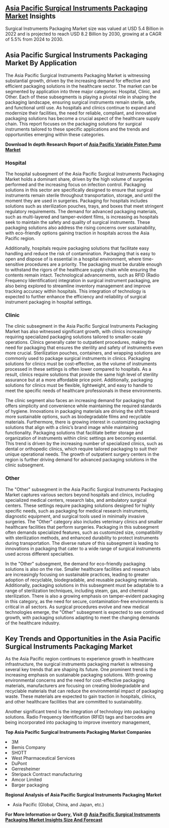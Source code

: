 <h2><a href="https://www.verifiedmarketreports.com/download-sample/?rid=269452&amp;utm_source=Github-Feb&amp;utm_medium=219" target="_blank">Asia Pacific Surgical Instruments Packaging Market</a> Insights</h2><p>Surgical Instruments Packaging Market size was valued at USD 5.4 Billion in 2022 and is projected to reach USD 8.2 Billion by 2030, growing at a CAGR of 5.5% from 2024 to 2030.</p><p><h2>Asia Pacific Surgical Instruments Packaging Market By Application</h2> <p>The Asia Pacific Surgical Instruments Packaging Market is witnessing substantial growth, driven by the increasing demand for effective and efficient packaging solutions in the healthcare sector. The market can be segmented by application into three major categories: Hospital, Clinic, and Other. Each of these subsegments is playing a pivotal role in shaping the packaging landscape, ensuring surgical instruments remain sterile, safe, and functional until use. As hospitals and clinics continue to expand and modernize their facilities, the need for reliable, compliant, and innovative packaging solutions has become a crucial aspect of the healthcare supply chain. This report focuses on the packaging solutions for surgical instruments tailored to these specific applications and the trends and opportunities emerging within these categories. <strong><p><strong>Download In depth Research Report of <a href="https://www.verifiedmarketreports.com/download-sample/?rid=236118&amp;utm_source=Pulse-Dec&amp;utm_medium=219" target="_blank">Asia Pacific Variable Piston Pump Market</a></strong></p></strong> <h3>Hospital</h3> <p>The hospital subsegment of the Asia Pacific Surgical Instruments Packaging Market holds a dominant share, driven by the high volume of surgeries performed and the increasing focus on infection control. Packaging solutions in this sector are specifically designed to ensure that surgical instruments remain sterile throughout transportation, storage, and until the moment they are used in surgeries. Packaging for hospitals includes solutions such as sterilization pouches, trays, and boxes that meet stringent regulatory requirements. The demand for advanced packaging materials, such as multi-layered and tamper-evident films, is increasing as hospitals seek to maintain the safety and quality of surgical instruments. These packaging solutions also address the rising concerns over sustainability, with eco-friendly options gaining traction in hospitals across the Asia Pacific region. <p>Additionally, hospitals require packaging solutions that facilitate easy handling and reduce the risk of contamination. Packaging that is easy to open and dispose of is essential in a hospital environment, where time-sensitive procedures are a priority. The packaging must be durable enough to withstand the rigors of the healthcare supply chain while ensuring the contents remain intact. Technological advancements, such as RFID (Radio Frequency Identification) integration in surgical instrument packaging, are also being explored to streamline inventory management and improve tracking accuracy within hospitals. This integration of technology is expected to further enhance the efficiency and reliability of surgical instrument packaging in hospital settings.</p> <h3>Clinic</h3> <p>The clinic subsegment in the Asia Pacific Surgical Instruments Packaging Market has also witnessed significant growth, with clinics increasingly requiring specialized packaging solutions tailored to smaller-scale operations. Clinics generally cater to outpatient procedures, making the need for packaging that ensures the sterility and safety of instruments even more crucial. Sterilization pouches, containers, and wrapping solutions are commonly used to package surgical instruments in clinics. Packaging solutions for clinics must be cost-effective, as the volume of instruments processed in these settings is often lower compared to hospitals. As a result, clinics require solutions that provide the same high level of sterility assurance but at a more affordable price point. Additionally, packaging solutions for clinics must be flexible, lightweight, and easy to handle to meet the specific needs of healthcare professionals in these environments. <p>The clinic segment also faces an increasing demand for packaging that offers simplicity and convenience while maintaining the required standards of hygiene. Innovations in packaging materials are driving the shift toward more sustainable options, such as biodegradable films and recyclable materials. Furthermore, there is growing interest in customizing packaging solutions that align with a clinic’s brand image while maintaining functionality. Packaging solutions that facilitate better storage and organization of instruments within clinic settings are becoming essential. This trend is driven by the increasing number of specialized clinics, such as dental or orthopedic clinics, which require tailored packaging to suit their unique operational needs. The growth of outpatient surgery centers in the region is further driving demand for advanced packaging solutions in the clinic subsegment.</p> <h3>Other</h3> <p>The "Other" subsegment in the Asia Pacific Surgical Instruments Packaging Market captures various sectors beyond hospitals and clinics, including specialized medical centers, research labs, and ambulatory surgical centers. These settings require packaging solutions designed for highly specific needs, such as packaging for medical research instruments, diagnostic equipment, and surgical tools used in minimally invasive surgeries. The "Other" category also includes veterinary clinics and smaller healthcare facilities that perform surgeries. Packaging in this subsegment often demands specialized features, such as customized size, compatibility with sterilization methods, and enhanced durability to protect instruments during transportation. The diverse nature of this subsegment is leading to innovations in packaging that cater to a wide range of surgical instruments used across different specialties. <p>In the "Other" subsegment, the demand for eco-friendly packaging solutions is also on the rise. Smaller healthcare facilities and research labs are increasingly focusing on sustainable practices, leading to greater adoption of recyclable, biodegradable, and reusable packaging materials. Additionally, packaging solutions in this subsegment must be adaptable to a range of sterilization techniques, including steam, gas, and chemical sterilization. There is also a growing emphasis on tamper-evident packaging in this category, as the need for secure, contamination-free environments is critical in all sectors. As surgical procedures evolve and new medical technologies emerge, the "Other" subsegment is expected to see continued growth, with packaging solutions adapting to meet the changing demands of the healthcare industry.</p> <h2>Key Trends and Opportunities in the Asia Pacific Surgical Instruments Packaging Market</h2> <p>As the Asia Pacific region continues to experience growth in healthcare infrastructure, the surgical instruments packaging market is witnessing several key trends that are shaping its future. One prominent trend is the increasing emphasis on sustainable packaging solutions. With growing environmental concerns and the need for cost-effective packaging materials, manufacturers are focusing on creating biodegradable and recyclable materials that can reduce the environmental impact of packaging waste. These materials are expected to gain traction in hospitals, clinics, and other healthcare facilities that are committed to sustainability. <p>Another significant trend is the integration of technology into packaging solutions. Radio Frequency Identification (RFID) tags and barcodes are being incorporated into packaging to improve inventory management,</p><p><strong>Top Asia Pacific Surgical Instruments Packaging Market Companies</strong></p><div data-test-id=""><p><li>3M</li><li> Bemis Company</li><li> SHOTT</li><li> West Pharmaceutical Services</li><li> DuPont</li><li> Gerresheimer</li><li> Steripack Contract manufacturing</li><li> Amcor Limited</li><li> Barger packaging</li></p><div><strong>Regional Analysis of&nbsp;Asia Pacific Surgical Instruments Packaging Market</strong></div><ul><li dir="ltr"><p dir="ltr">Asia Pacific (Global, China, and Japan, etc.)</p></li></ul><p><strong>For More Information or Query, Visit @&nbsp;</strong><strong><a href="https://www.verifiedmarketreports.com/product/surgical-instruments-packaging-market/?utm_source=Github-Feb&amp;utm_medium=219" target="_blank">Asia Pacific Surgical Instruments Packaging Market Insights Size And Forecast</a></strong></p></div><h2>&nbsp;</h2><div data-test-id="">&nbsp;</div>
